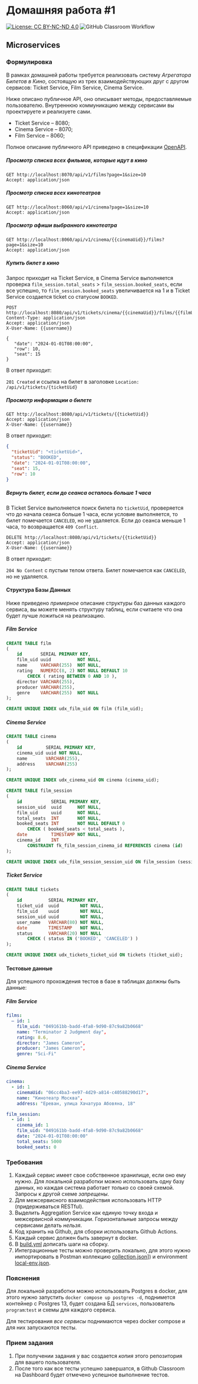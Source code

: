 # Домашняя работа #1

[![License: CC BY-NC-ND 4.0](https://img.shields.io/badge/License-CC%20BY--NC--ND%204.0-lightgrey.svg)](https://creativecommons.org/licenses/by-nc-nd/4.0/)
![GitHub Classroom Workflow](../../workflows/GitHub%20Classroom%20Workflow/badge.svg?branch=master)

## Microservices

### Формулировка

В рамках домашней работы требуется реализовать систему _Агрегатора Билетов в Кино_, состоящую из
трех взаимодействующих друг с другом сервисов: Ticket Service, Film Service, Cinema Service.

Ниже описано публичное API, оно описывает методы, предоставляемые пользователю. Внутреннюю
коммуникацию между сервисами вы проектируете и реализуете сами.

* Ticket Service – 8080;
* Cinema Service – 8070;
* Film Service – 8060;

Полное описание публичного API приведено в спецификации [OpenAPI](openapi.yml).

##### Просмотр списка всех фильмов, которые идут в кино

```http request
GET http://localhost:8070/api/v1/films?page=1&size=10
Accept: application/json
```

##### Просмотр списка всех кинотеатров

```http request
GET http://localhost:8060/api/v1/cinema?page=1&size=10
Accept: application/json
```

##### Просмотр афиши выбранного кинотеатра

```http request
GET http://localhost:8060/api/v1/cinema/{{cinemaUid}}/films?page=1&size=10
Accept: application/json
```

##### Купить билет в кино

Запрос приходит на Ticket Service, в Cinema Service выполняется
проверка `film_session.total_seats` > `film_session.booked_seats`, если все успешно, то `film_session.booked_seats`
увеличивается на 1 и в Ticket Service создается ticket со статусом `BOOKED`.

```http request
POST http://localhost:8080/api/v1/tickets/cinema/{{cinemaUid}}/films/{{filmUid}}
Content-Type: application/json
Accept: application/json
X-User-Name: {{username}}

{
   "date": "2024-01-01T08:00:00",
   "row": 10,
   "seat": 15
}
```

В ответ приходит:

`201 Created` и ссылка на билет в заголовке `Location: /api/v1/tickets/{ticketUid}`

##### Просмотр информации о билете

```http request
GET http://localhost:8080/api/v1/tickets/{{ticketUid}}
Accept: application/json
X-User-Name: {{username}}
```

В ответ приходит:

```json
{
  "ticketUid": "<ticketUid>",
  "status": "BOOKED",
  "date": "2024-01-01T08:00:00",
  "seat": 15,
  "row": 10
}
```

##### Вернуть билет, если до сеанса осталось больше 1 часа

В Ticket Service выполняется поиск билета по `ticketUid`, проверяется что до начала сеанса больше 1 часа, если условие
выполняется, то билет помечается `CANCELED`, но не удаляется. Если до сеанса меньше 1 часа, то
возвращается `409 Conflict`.

```http request
DELETE http://localhost:8080/api/v1/tickets/{{ticketUid}}
Accept: application/json
X-User-Name: {{username}}
```

В ответ приходит:

`204 No Content` с пустым телом ответа. Билет помечается как `CANCELED`, но не удаляется.

#### Структура Базы Данных

Ниже приведено _примерное_ описание структуры баз данных каждого сервиса, вы можете менять структуру таблиц, если
считаете что она будет лучше ложиться на реализацию.

##### Film Service

```sql
CREATE TABLE film
(
    id       SERIAL PRIMARY KEY,
    film_uid uuid          NOT NULL,
    name     VARCHAR(255)  NOT NULL,
    rating   NUMERIC(8, 2) NOT NULL DEFAULT 10
        CHECK ( rating BETWEEN 0 AND 10 ),
    director VARCHAR(255),
    producer VARCHAR(255),
    genre    VARCHAR(255)  NOT NULL
);

CREATE UNIQUE INDEX udx_film_uid ON film (film_uid);
```

##### Cinema Service

```sql
CREATE TABLE cinema
(
    id         SERIAL PRIMARY KEY,
    cinema_uid uuid NOT NULL,
    name       VARCHAR(255),
    address    VARCHAR(255)
);

CREATE UNIQUE INDEX udx_cinema_uid ON cinema (cinema_uid);

CREATE TABLE film_session
(
    id           SERIAL PRIMARY KEY,
    session_uid  uuid      NOT NULL,
    film_uid     uuid      NOT NULL,
    total_seats  INT       NOT NULL,
    booked_seats INT       NOT NULL DEFAULT 0
        CHECK ( booked_seats < total_seats ),
    date         TIMESTAMP NOT NULL,
    cinema_id    INT
        CONSTRAINT fk_film_session_cinema_id REFERENCES cinema (id)
);

CREATE UNIQUE INDEX udx_film_session_session_uid ON film_session (session_uid);
```

##### Ticket Service

```sql
CREATE TABLE tickets
(
    id          SERIAL PRIMARY KEY,
    ticket_uid  uuid        NOT NULL,
    film_uid    uuid        NOT NULL,
    session_uid uuid        NOT NULL,
    user_name   VARCHAR(80) NOT NULL,
    date        TIMESTAMP   NOT NULL,
    status      VARCHAR(20) NOT NULL
        CHECK ( status IN ('BOOKED', 'CANCELED') )
);

CREATE UNIQUE INDEX udx_tickets_ticket_uid ON tickets (ticket_uid);
```

#### Тестовые данные

Для успешного прохождения тестов в базе в таблицах должны быть данные:

##### Film Service

```yaml
films:
  – id: 1
    film_uid: "049161bb-badd-4fa8-9d90-87c9a82b0668"
    name: "Terminator 2 Judgment day",
    rating: 8.6,
    director: "James Cameron",
    producer: "James Cameron",
    genre: "Sci-Fi"
```

##### Cinema Service

```yaml
cinema:
  - id: 1
    cinemaUid: "06cc4ba3-ee97-4d29-a814-c40588290d17",
    name: "Кинотеатр Москва",
    address: "Ереван, улица Хачатура Абовяна, 18"
```

```yaml
film_session:
  - id: 1
    cinema_id: 1
    film_uid: "049161bb-badd-4fa8-9d90-87c9a82b0668"
    date: "2024-01-01T08:00:00"
    total_seats: 5000
    booked_seats: 0
```

### Требования

1. Каждый сервис имеет свое собственное хранилище, если оно ему нужно. Для локальной разработки можно использовать одну
   базу данных, но каждая система работает _только_ со своей схемой. Запросы к другой схеме _запрещены_.
2. Для межсервисного взаимодействия использовать HTTP (придерживаться RESTful).
3. Выделить Aggregation Service как единую точку входа и межсервисной коммуникации. Горизонтальные запросы между
   сервисами делать _нельзя_.
4. Код хранить на Github, для сборки использовать Github Actions.
5. Каждый сервис должен быть завернут в docker.
6. В [build.yml](.github/workflows/classroom.yml) дописать шаги на сборку.
7. Интеграционные тесты можно проверить локально, для этого нужно импортировать в Postman
   коллекцию [collection.json](postman/collection.json)]) и environment [local-env.json](postman/local-env.json).

### Пояснения

Для локальной разработки можно использовать Postgres в docker, для этого нужно запустить
`docker compose up postgres -d`, поднимется контейнер с Postgres 13, будет создана БД `services`,
пользователь `program`:`test` и схемы для каждого сервиса.

Для тестирования _все сервисы_ поднимаются через docker compose и для них запускаются тесты.

### Прием задания

1. При получении задания у вас создается _копия_ этого репозитория для вашего пользователя.
2. После того как все тесты успешно завершатся, в Github Classroom на Dashboard будет отмечено успешное выполнение
   тестов.